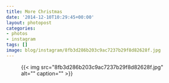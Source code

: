 ```yaml
---
title: More Christmas
date: '2014-12-10T10:29:45+00:00'
layout: photopost
categories:
- photos
- instagram
tags: []
image: blog/instagram/8fb3d286b203c9ac7237b29f8d82628f.jpg
---
```


<figure class="photo photo--square">
  {{< img src="8fb3d286b203c9ac7237b29f8d82628f.jpg" alt="" caption="" >}}

</figure>



